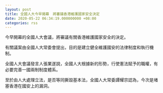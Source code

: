```yaml
---
layout: post
title: 全國人大今早揭幕　將審議香港維護國家安全決定
date: 2020-05-22 06:34:19.000000000 +08:00
categories: rss
---
```


今早開幕的全國人大會議，將審議有關香港維護國家安全的決定。

有關議案由全國人大常委會提出，目的是建立健全維護國安的法律制度和執行機制。

全國人大會議發言人張業遂說，全國人大根據新的形勢，行使憲法賦予的職權，有必要完善一國兩制制度體系。

至於由人大處理立法，是否等同撕毀基本法，全國人大常委譚耀宗認為，今次是堵塞香港在國安上的漏洞。
